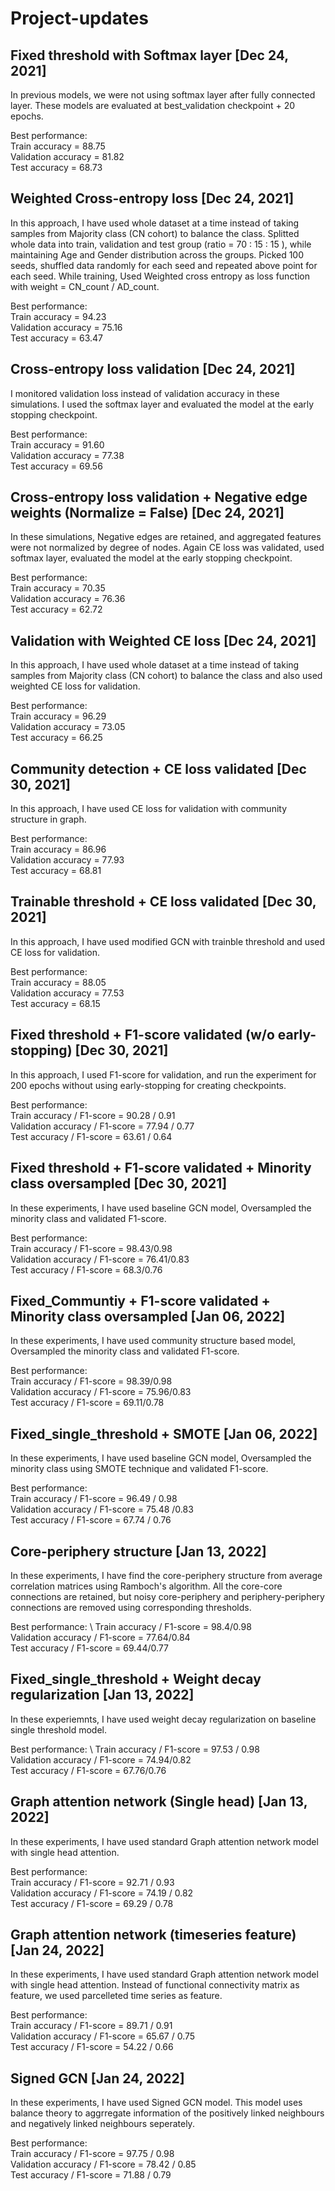 # Project-updates

## Fixed threshold with Softmax layer [Dec 24, 2021]
In previous models, we were not using softmax layer after fully connected layer.
These models are evaluated at best_validation checkpoint + 20 epochs.

Best performance:\
Train accuracy = 88.75\
Validation accuracy = 81.82\
Test accuracy = 68.73


## Weighted Cross-entropy loss [Dec 24, 2021]
In this approach, I have used whole dataset at a time instead of taking samples from Majority class (CN cohort) to balance the class.
Splitted whole data into train, validation and test group (ratio = 70 : 15 : 15 ), while maintaining Age and Gender distribution across the groups.
Picked 100 seeds, shuffled data randomly for each seed and repeated above point for each seed.
While training, Used Weighted cross entropy as loss function with weight = CN_count / AD_count.

Best performance:\
Train accuracy = 94.23\
Validation accuracy = 75.16\
Test accuracy = 63.47


## Cross-entropy loss validation [Dec 24, 2021]
I monitored validation loss instead of validation accuracy in these simulations. I used the softmax layer and evaluated the model at the early stopping checkpoint. 

Best performance:\
Train accuracy = 91.60\
Validation accuracy = 77.38\
Test accuracy = 69.56


## Cross-entropy loss validation + Negative edge weights (Normalize = False) [Dec 24, 2021]
In these simulations, Negative edges are retained, and aggregated features were not normalized by degree of nodes. Again CE loss was validated, used softmax layer, evaluated the model at the early stopping checkpoint.

Best performance:\
Train accuracy = 70.35\
Validation accuracy = 76.36\
Test accuracy = 62.72


## Validation with Weighted CE loss [Dec 24, 2021]
In this approach, I have used whole dataset at a time instead of taking samples from Majority class (CN cohort) to balance the class and also used weighted CE loss for validation.

Best performance: \
Train accuracy = 96.29\
Validation accuracy = 73.05\
Test accuracy = 66.25


## Community detection + CE loss validated [Dec 30, 2021]
In this approach, I have used CE loss for validation with community structure in graph.

Best performance: \
Train accuracy = 86.96\
Validation accuracy = 77.93\
Test accuracy = 68.81


## Trainable threshold + CE loss validated [Dec 30, 2021]
In this approach, I have used modified GCN with trainble threshold and used CE loss for validation.

Best performance: \
Train accuracy = 88.05\
Validation accuracy = 77.53\
Test accuracy = 68.15


## Fixed threshold + F1-score validated (w/o early-stopping) [Dec 30, 2021]
In this approach, I used F1-score for validation, and run the experiment for 200 epochs without using early-stopping for creating checkpoints.

Best performance: \
Train accuracy / F1-score = 90.28 / 0.91 \
Validation accuracy / F1-score = 77.94 / 0.77 \
Test accuracy / F1-score = 63.61 / 0.64


## Fixed threshold + F1-score validated + Minority class oversampled [Dec 30, 2021]
In these experiments, I have used baseline GCN model, Oversampled the minority class and validated F1-score.

Best performance: \
Train accuracy / F1-score = 98.43/0.98 \
Validation accuracy / F1-score = 76.41/0.83 \
Test accuracy / F1-score = 68.3/0.76


## Fixed_Communtiy + F1-score validated + Minority class oversampled [Jan 06, 2022]
In these experiments, I have used community structure based model, Oversampled the minority class and validated F1-score.

Best performance: \
Train accuracy / F1-score = 98.39/0.98 \
Validation accuracy / F1-score = 75.96/0.83 \
Test accuracy / F1-score = 69.11/0.78


## Fixed_single_threshold + SMOTE [Jan 06, 2022]
In these experiments, I have used baseline GCN model, Oversampled the minority class using SMOTE technique and validated F1-score.

Best performance: \
Train accuracy / F1-score = 96.49 / 0.98 \
Validation accuracy / F1-score = 75.48 /0.83 \
Test accuracy / F1-score = 67.74 / 0.76


## Core-periphery structure [Jan 13, 2022]
In these experiments, I have find the core-periphery structure from average correlation matrices using Ramboch's algorithm. All the core-core connections are retained, but noisy core-periphery and periphery-periphery connections are removed using corresponding thresholds.

Best performance: \ 
Train accuracy / F1-score = 98.4/0.98 \
Validation accuracy / F1-score = 77.64/0.84 \
Test accuracy / F1-score = 69.44/0.77


## Fixed_single_threshold + Weight decay regularization [Jan 13, 2022]
In these experiemnts, I have used weight decay regularization on baseline single threshold model.

Best performance: \ 
Train accuracy / F1-score = 97.53 / 0.98 \
Validation accuracy / F1-score = 74.94/0.82 \
Test accuracy / F1-score = 67.76/0.76

## Graph attention network (Single head) [Jan 13, 2022]
In these experiments, I have used standard Graph attention network model with single head attention.

Best performance: \
Train accuracy / F1-score = 92.71 / 0.93 \
Validation accuracy / F1-score = 74.19 / 0.82 \
Test accuracy / F1-score = 69.29 / 0.78


## Graph attention network (timeseries feature) [Jan 24, 2022]
In these experiments, I have used standard Graph attention network model with single head attention. Instead of functional connectivity matrix as feature, we used parcelleted time series as feature.

Best performance: \
Train accuracy / F1-score = 89.71 / 0.91 \
Validation accuracy / F1-score = 65.67 / 0.75 \
Test accuracy / F1-score = 54.22 / 0.66


## Signed GCN [Jan 24, 2022]
In these experiments, I have used Signed GCN model. This model uses balance theory to aggrregate information of the positively linked neighbours and negatively linked neighbours seperately.

Best performance: \
Train accuracy / F1-score = 97.75 / 0.98 \
Validation accuracy / F1-score = 78.42 / 0.85 \
Test accuracy / F1-score = 71.88 / 0.79
